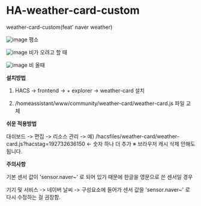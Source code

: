 # HA-weather-card-custom
weather-card-custom(feat' naver weather)

![image](https://github.com/plplaaa2/HA-weather-card-custom/assets/124797654/17ff189d-5a7e-4c97-8838-1cdc1886e2ac)
평소

![image](https://github.com/plplaaa2/HA-weather-card-custom/assets/124797654/62c5b8c0-efb1-46ce-98d1-e4aba81b76a4)
비가 오려고 할 때

![image](https://github.com/plplaaa2/HA-weather-card-custom/assets/124797654/ba486511-69c9-4576-8465-4f42550ed77b)
비 올때


**설치방법**

1. HACS -> frontend -> + explorer -> weather-card 설치

2. /homeassistant/www/community/weather-card/weather-card.js 파일 교체

**쉬운 적용방법**

대쉬보드 -> 편집 -> 리소스 관리 -> 예) /hacsfiles/weather-card/weather-card.js?hacstag=192732636150 <- 숫자 하나 더 추가
※ 브라우저 캐시 삭제 안해도 됩니다.

**주의사항**

기본 센서 값이 'sensor.naver~' 로 되어 있기 때문에 한글을 영문으로 쓴 센서일 경우

기기 및 서비스 -> 네이버 날씨 -> 구성요소에 들어가 센서 값을 'sensor.naver~' 로 다시 수정하는 걸 권장함.
